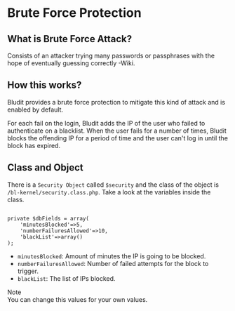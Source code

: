 # Brute Force Protection
<!-- position: 2 -->

## What is Brute Force Attack?
Consists of an attacker trying many passwords or passphrases with the hope of eventually guessing correctly -Wiki.

## How this works?
Bludit provides a brute force protection to mitigate this kind of attack and is enabled by default.

For each fail on the login, Bludit adds the IP of the user who failed to authenticate on a blacklist. When the user fails for a number of times, Bludit blocks the offending IP for a period of time and the user can't log in until the block has expired.

## Class and Object
There is a `Security Object` called `$security` and the class of the object is `/bl-kernel/security.class.php`. Take a look at the variables inside the class.

<pre><code data-language="php">
private $dbFields = array(
    'minutesBlocked'=>5,
    'numberFailuresAllowed'=>10,
    'blackList'=>array()
);
</code></pre>

- `minutesBlocked`: Amount of minutes the IP is going to be blocked.
- `numberFailuresAllowed`: Number of failed attempts for the block to trigger.
- `blackList`: The list of IPs blocked.

<div class="note">
<div class="title">Note</div>
You can change this values for your own values.
</div>
